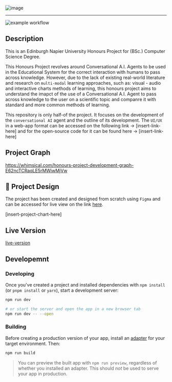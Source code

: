 ![image](https://user-images.githubusercontent.com/20924663/149317090-2482101c-87f2-4fdc-aecc-80e088b66f30.png)

---

![example workflow](https://github.com/Betarena/scores/actions/workflows/docker-image.yml/badge.svg)

## Description

This is an Edinburgh Napier University Honours Project for (BSc.) Computer Science Degree. 

This Honours Project revolves around Conversational A.I. Agents to be used in the Educational System for the correct interaction with humans to pass across knowledge. However, due to the lack of existing real-world literature and research on `multi-modal` learning approaches, such as: visual - audio and interactive charts methods of learning, this honours project aims to understand the imapct of the use of a Conversational A.I. Agent to pass across knowledge to the user on a scientific topic and companre it with standard and more common methods of learning.

This repository is only half-of the project. It focuses on the development of the `conversational AI` agent and the outline of its development. The `UI/UX` in a web-app format can be accessed on the following link -> [insert-link-here] and for the open-source code for it can be found here -> [insert-link-here]

## Project Graph

https://whimsical.com/honours-project-development-graph-E62ncTCRaqLE5rMWiwMjVw

## 🎨 Project Design

The project has been created and designed from scratch using `Figma` and can be accessed for live view on the link [here](https://www.figma.com/file/9zxxXhVpci3uLjJy5o5Y3N/Honors-Project?node-id=0%3A1).

[insert-project-chart-here]

## Live Version

[live-version](https://starbased-front.herokuapp.com/1st-test)

## Developemnt

### Developing

Once you've created a project and installed dependencies with `npm install` (or `pnpm install` or `yarn`), start a development server:

```bash
npm run dev

# or start the server and open the app in a new browser tab
npm run dev -- --open
```

### Building

Before creating a production version of your app, install an [adapter](https://kit.svelte.dev/docs#adapters) for your target environment. Then:

```bash
npm run build
```

> You can preview the built app with `npm run preview`, regardless of whether you installed an adapter. This should _not_ be used to serve your app in production.
